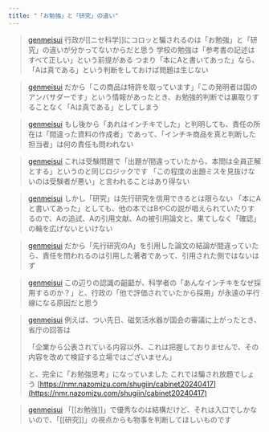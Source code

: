 ```yaml
---
title: "「お勉強」と「研究」の違い"
---
```


> [genmeisui](https://x.com/genmeisui/status/1801939186658033859) 行政が[[ニセ科学]]にコロッと騙されるのは「お勉強」と「研究」の違いが分かってないからだと思う
>  学校の勉強は「参考書の記述はすべて正しい」という前提がある
>  つまり「本にAと書いてあった」なら、「Aは真である」という判断をしておけば問題は生じない

> [genmeisui](https://x.com/genmeisui/status/1801939191112274292) だから「この商品は特許を取っています」「この発明者は国のアンバサダーです」という情報があったとき、お勉強的判断では裏取りすることなく「Aは真である」としてしまう

> [genmeisui](https://x.com/genmeisui/status/1801939195113640445) もし後から「あれはインチキでした」と判明しても、責任の所在は「間違った資料の作成者」であって、「インチキ商品を真と判断した担当者」は何の責任も問われない

> [genmeisui](https://x.com/genmeisui/status/1801939197865160741) これは受験問題で「出題が間違っていたから、本問は全員正解とする」というのと同じロジックです
>  「この程度の出題ミスを見抜けないのは受験者が悪い」と言われることはあり得ない

> [genmeisui](https://x.com/genmeisui/status/1801939200507556238) しかし「研究」は先行研究を信用できるとは限らない
>  「本にAと書いてあった」としても、他の本ではBやCの説が唱えられていたりするので、Aの追試、Aの引用文献、Aの被引用論文と、果てしなく「確認」の輪を広げないといけない

> [genmeisui](https://x.com/genmeisui/status/1801939203317756243) だから「先行研究のA」を引用した論文の結論が間違っていたら、責任を問われるのは引用した著者であって、引用された側ではないはず

> [genmeisui](https://x.com/genmeisui/status/1801939207205597556) この辺りの認識の齟齬が、科学者の「あんなインチキをなぜ採用するのか？」と、行政の「他で評価されていたから採用」が永遠の平行線になる原因だと思う

> [genmeisui](https://x.com/genmeisui/status/1801939213061120401) 例えば、つい先日、磁気活水器が国会の審議に上がったとき、省庁の回答は
>
>  「企業から公表されている内容以外、これは把握しておりませんで、その内容を改めて検証する立場ではございません」
>
>  と、完全に「お勉強思考」になっていました
>  これでは騙され放題でしょう
>  [https://nmr.nazomizu.com/shugiin/cabinet20240417](https://nmr.nazomizu.com/shugiin/cabinet20240417)

> [genmeisui](https://x.com/genmeisui/status/1801939217582555608) 「[[お勉強]]」で優秀なのは結構だけど、それは入口でしかないので、「[[研究]]」の視点からも物事を判断してほしいものです

